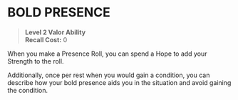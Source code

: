 ﻿# BOLD PRESENCE

> **Level 2 Valor Ability**  
> **Recall Cost:** 0

When you make a Presence Roll, you can spend a Hope to add your Strength to the roll.

Additionally, once per rest when you would gain a condition, you can describe how your bold presence aids you in the situation and avoid gaining the condition.

